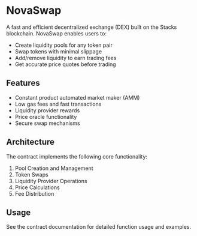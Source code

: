 # NovaSwap

A fast and efficient decentralized exchange (DEX) built on the Stacks blockchain. NovaSwap enables users to:

- Create liquidity pools for any token pair
- Swap tokens with minimal slippage
- Add/remove liquidity to earn trading fees
- Get accurate price quotes before trading

## Features

- Constant product automated market maker (AMM)
- Low gas fees and fast transactions
- Liquidity provider rewards
- Price oracle functionality 
- Secure swap mechanisms

## Architecture

The contract implements the following core functionality:

1. Pool Creation and Management
2. Token Swaps
3. Liquidity Provider Operations
4. Price Calculations
5. Fee Distribution

## Usage

See the contract documentation for detailed function usage and examples.